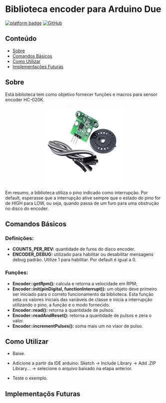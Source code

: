 # Biblioteca encoder para Arduino Due
[![platform badge](https://img.shields.io/badge/platform-Arduino-orange.svg)](https://github.com/arduino)
[![GitHub](https://img.shields.io/github/license/mashape/apistatus.svg)](https://github.com/SciCoBot/led_debug/blob/main/LICENSE)

## Conteúdo

- [Sobre](#sobre)
- [Comandos Básicos](#comandos-básicos)
- [Como Utilizar](#como-utilizar)
- [Implementações Futuras](#implementações-futuras)

## Sobre

Está biblioteca tem como objetivo fornecer funções e macros para sensor encoder HC-020K. 

<p align="center">
  <img src="https://github.com/SciCoBot/encoder/blob/main/images/encoder.jpg?raw=true"/height="250" width="250">
</p>

Em resumo, a biblioteca utiliza o pino indicado como interrupção. Por default, esperasse que a interrupção ative sempre que o estado do pino for de HIGH para LOW, ou seja, quando passa de um furo para uma obstrução no disco do encoder.

## Comandos Básicos

### Definições:
- **COUNTS_PER_REV:** quantidade de furos do disco encoder.
- **ENCODER_DEBUG:** utilizado para habilitar ou desabilitar mensagens debug padrão. Utilize 1 para habilitar. Por default é igual a 0.

### Funções:
- **Encoder::getRpm():** calcula e retorna a velocidade em RPM;
- **Encoder::init(pinDigital, functionInterrupt)):** um objeto deve primeiro ser iniciado para o correto funcionamento da biblioteca. Esta função seta os valores iniciais das variáveis de classe e inicia a interrupção utilizando o pino, a função e o modo fornecido.
- **Encoder::read():** retorna a quantidade de pulsos.
- **Encoder::readAndReset():** retorna a quantidade de pulsos e zera o valor.
- **Encoder::incrementPulses():** soma mais um no vlaor de pulso.

## Como Utilizar

- Baixe.

- Adicione a partir da IDE arduino: Sketch -> Include Library -> Add .ZIP Library... -> selecione o arquivo baixado na etapa anterior.

- Teste o exemplo.

## Implementaçõs Futuras



